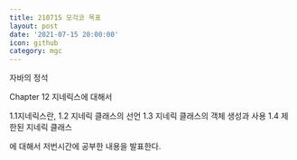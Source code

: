 ```yaml
---
title: 210715 모각코 목표
layout: post
date: '2021-07-15 20:00:00'
icon: github
category: mgc
---
```


자바의 정석

Chapter 12 지네릭스에 대해서


1.1지네릭스란, 
1.2 지네릭 클래스의 선언
1.3 지네릭 클래스의 객체 생성과 사용
1.4 제한된 지네릭 클래스

에 대해서 저번시간에 공부한 내용을 발표한다.
